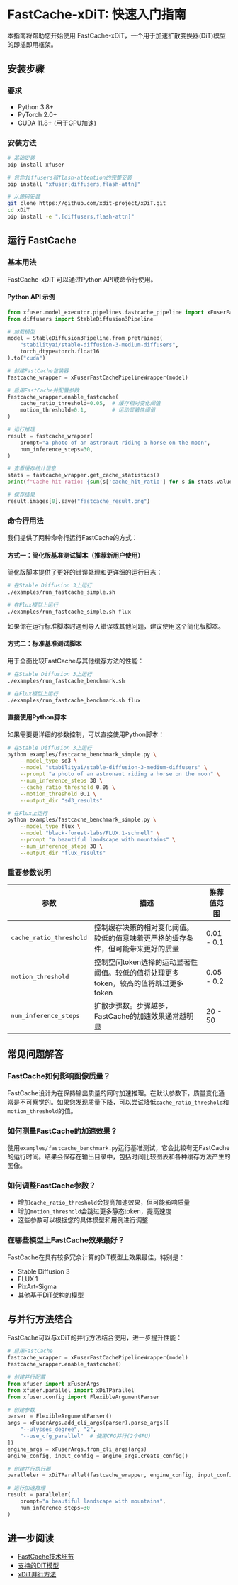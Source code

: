 # FastCache-xDiT: 快速入门指南

本指南将帮助您开始使用 FastCache-xDiT，一个用于加速扩散变换器(DiT)模型的即插即用框架。

## 安装步骤

### 要求

- Python 3.8+
- PyTorch 2.0+
- CUDA 11.8+ (用于GPU加速)

### 安装方法

```bash
# 基础安装
pip install xfuser

# 包含diffusers和flash-attention的完整安装
pip install "xfuser[diffusers,flash-attn]"

# 从源码安装
git clone https://github.com/xdit-project/xDiT.git
cd xDiT
pip install -e ".[diffusers,flash-attn]"
```

## 运行 FastCache

### 基本用法

FastCache-xDiT 可以通过Python API或命令行使用。

#### Python API 示例

```python
from xfuser.model_executor.pipelines.fastcache_pipeline import xFuserFastCachePipelineWrapper
from diffusers import StableDiffusion3Pipeline

# 加载模型
model = StableDiffusion3Pipeline.from_pretrained(
    "stabilityai/stable-diffusion-3-medium-diffusers",
    torch_dtype=torch.float16
).to("cuda")

# 创建FastCache包装器
fastcache_wrapper = xFuserFastCachePipelineWrapper(model)

# 启用FastCache并配置参数
fastcache_wrapper.enable_fastcache(
    cache_ratio_threshold=0.05,  # 缓存相对变化阈值
    motion_threshold=0.1,        # 运动显著性阈值
)

# 运行推理
result = fastcache_wrapper(
    prompt="a photo of an astronaut riding a horse on the moon",
    num_inference_steps=30,
)

# 查看缓存统计信息
stats = fastcache_wrapper.get_cache_statistics()
print(f"Cache hit ratio: {sum(s['cache_hit_ratio'] for s in stats.values())/len(stats):.2%}")

# 保存结果
result.images[0].save("fastcache_result.png")
```

### 命令行用法

我们提供了两种命令行运行FastCache的方式：

#### 方式一：简化版基准测试脚本（推荐新用户使用）

简化版脚本提供了更好的错误处理和更详细的运行日志：

```bash
# 在Stable Diffusion 3上运行
./examples/run_fastcache_simple.sh

# 在Flux模型上运行
./examples/run_fastcache_simple.sh flux
```

如果你在运行标准脚本时遇到导入错误或其他问题，建议使用这个简化版脚本。

#### 方式二：标准基准测试脚本

用于全面比较FastCache与其他缓存方法的性能：

```bash
# 在Stable Diffusion 3上运行
./examples/run_fastcache_benchmark.sh

# 在Flux模型上运行
./examples/run_fastcache_benchmark.sh flux
```

#### 直接使用Python脚本

如果需要更详细的参数控制，可以直接使用Python脚本：

```bash
# 在Stable Diffusion 3上运行
python examples/fastcache_benchmark_simple.py \
    --model_type sd3 \
    --model "stabilityai/stable-diffusion-3-medium-diffusers" \
    --prompt "a photo of an astronaut riding a horse on the moon" \
    --num_inference_steps 30 \
    --cache_ratio_threshold 0.05 \
    --motion_threshold 0.1 \
    --output_dir "sd3_results"

# 在Flux上运行
python examples/fastcache_benchmark_simple.py \
    --model_type flux \
    --model "black-forest-labs/FLUX.1-schnell" \
    --prompt "a beautiful landscape with mountains" \
    --num_inference_steps 30 \
    --output_dir "flux_results"
```

### 重要参数说明

| 参数 | 描述 | 推荐值范围 |
|------|------|------------|
| `cache_ratio_threshold` | 控制缓存决策的相对变化阈值。较低的值意味着更严格的缓存条件，但可能带来更好的质量 | 0.01 - 0.1 |
| `motion_threshold` | 控制空间token选择的运动显著性阈值。较低的值将处理更多token，较高的值将跳过更多token | 0.05 - 0.2 |
| `num_inference_steps` | 扩散步骤数。步骤越多，FastCache的加速效果通常越明显 | 20 - 50 |

## 常见问题解答

### FastCache如何影响图像质量？

FastCache设计为在保持输出质量的同时加速推理。在默认参数下，质量变化通常是不可察觉的。如果您发现质量下降，可以尝试降低`cache_ratio_threshold`和`motion_threshold`的值。

### 如何测量FastCache的加速效果？

使用`examples/fastcache_benchmark.py`运行基准测试，它会比较有无FastCache的运行时间。结果会保存在输出目录中，包括时间比较图表和各种缓存方法产生的图像。

### 如何调整FastCache参数？

- 增加`cache_ratio_threshold`会提高加速效果，但可能影响质量
- 增加`motion_threshold`会跳过更多静态token，提高速度
- 这些参数可以根据您的具体模型和用例进行调整

### 在哪些模型上FastCache效果最好？

FastCache在具有较多冗余计算的DiT模型上效果最佳，特别是：
- Stable Diffusion 3
- FLUX.1
- PixArt-Sigma
- 其他基于DiT架构的模型

## 与并行方法结合

FastCache可以与xDiT的并行方法结合使用，进一步提升性能：

```python
# 启用FastCache
fastcache_wrapper = xFuserFastCachePipelineWrapper(model)
fastcache_wrapper.enable_fastcache()

# 创建并行配置
from xfuser import xFuserArgs
from xfuser.parallel import xDiTParallel
from xfuser.config import FlexibleArgumentParser

# 创建参数
parser = FlexibleArgumentParser()
args = xFuserArgs.add_cli_args(parser).parse_args([
    "--ulysses_degree", "2",
    "--use_cfg_parallel"  # 使用CFG并行(2个GPU)
])
engine_args = xFuserArgs.from_cli_args(args)
engine_config, input_config = engine_args.create_config()

# 创建并行执行器
paralleler = xDiTParallel(fastcache_wrapper, engine_config, input_config)

# 运行加速推理
result = paralleler(
    prompt="a beautiful landscape with mountains",
    num_inference_steps=30
)
```

## 进一步阅读

- [FastCache技术细节](./fastcache.md)
- [支持的DiT模型](../README.md#support-dits)
- [xDiT并行方法](../README.md#parallel) 